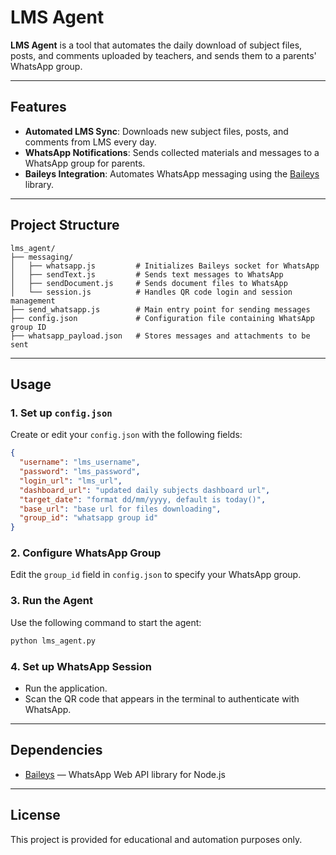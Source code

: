 # LMS Agent

**LMS Agent** is a tool that automates the daily download of subject files, posts, and comments uploaded by teachers, and sends them to a parents' WhatsApp group.

---

## Features

- **Automated LMS Sync**: Downloads new subject files, posts, and comments from LMS every day.
- **WhatsApp Notifications**: Sends collected materials and messages to a WhatsApp group for parents.
- **Baileys Integration**: Automates WhatsApp messaging using the [Baileys](https://github.com/adiwajshing/Baileys) library.

---

## Project Structure

```plaintext
lms_agent/
├── messaging/
│   ├── whatsapp.js         # Initializes Baileys socket for WhatsApp
│   ├── sendText.js         # Sends text messages to WhatsApp
│   ├── sendDocument.js     # Sends document files to WhatsApp
│   └── session.js          # Handles QR code login and session management
├── send_whatsapp.js        # Main entry point for sending messages
├── config.json             # Configuration file containing WhatsApp group ID
├── whatsapp_payload.json   # Stores messages and attachments to be sent
```

---

## Usage

### 1. Set up `config.json`

Create or edit your `config.json` with the following fields:

```json
{
  "username": "lms_username",
  "password": "lms_password",
  "login_url": "lms_url",
  "dashboard_url": "updated daily subjects dashboard url",
  "target_date": "format dd/mm/yyyy, default is today()",
  "base_url": "base url for files downloading",
  "group_id": "whatsapp group id"
}
```

### 2. Configure WhatsApp Group

Edit the `group_id` field in `config.json` to specify your WhatsApp group.

### 3. Run the Agent

Use the following command to start the agent:

```sh
python lms_agent.py
```

### 4. Set up WhatsApp Session

- Run the application.
- Scan the QR code that appears in the terminal to authenticate with WhatsApp.

---

## Dependencies

- [Baileys](https://github.com/adiwajshing/Baileys) &mdash; WhatsApp Web API library for Node.js

---

## License

This project is provided for educational and automation purposes only.

